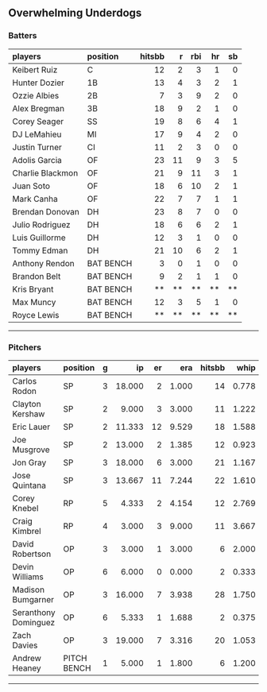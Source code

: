 ## Overwhelming Underdogs

### Batters

 
|players          |position  | hitsbb|  r| rbi| hr| sb| 
|:----------------|:---------|------:|--:|---:|--:|--:| 
|Keibert Ruiz     |C         |     12|  2|   3|  1|  0| 
|Hunter Dozier    |1B        |     13|  4|   3|  2|  1| 
|Ozzie Albies     |2B        |      7|  3|   9|  2|  0| 
|Alex Bregman     |3B        |     18|  9|   2|  1|  0| 
|Corey Seager     |SS        |     19|  8|   6|  4|  1| 
|DJ LeMahieu      |MI        |     17|  9|   4|  2|  0| 
|Justin Turner    |CI        |     11|  2|   3|  0|  0| 
|Adolis Garcia    |OF        |     23| 11|   9|  3|  5| 
|Charlie Blackmon |OF        |     21|  9|  11|  3|  1| 
|Juan Soto        |OF        |     18|  6|  10|  2|  1| 
|Mark Canha       |OF        |     22|  7|   7|  1|  1| 
|Brendan Donovan  |DH        |     23|  8|   7|  0|  0| 
|Julio Rodriguez  |DH        |     18|  6|   6|  2|  1| 
|Luis Guillorme   |DH        |     12|  3|   1|  0|  0| 
|Tommy Edman      |DH        |     21| 10|   6|  2|  1| 
|Anthony Rendon   |BAT BENCH |      3|  0|   1|  0|  0| 
|Brandon Belt     |BAT BENCH |      9|  2|   1|  1|  0| 
|Kris Bryant      |BAT BENCH |     **| **|  **| **| **| 
|Max Muncy        |BAT BENCH |     12|  3|   5|  1|  0| 
|Royce Lewis      |BAT BENCH |     **| **|  **| **| **| 

* * *

### Pitchers

 
|players              |position    |  g|     ip| er|   era| hitsbb|  whip| so|  w| sv| 
|:--------------------|:-----------|--:|------:|--:|-----:|------:|-----:|--:|--:|--:| 
|Carlos Rodon         |SP          |  3| 18.000|  2| 1.000|     14| 0.778| 21|  2|  0| 
|Clayton Kershaw      |SP          |  2|  9.000|  3| 3.000|     11| 1.222|  8|  0|  0| 
|Eric Lauer           |SP          |  2| 11.333| 12| 9.529|     18| 1.588|  7|  1|  0| 
|Joe Musgrove         |SP          |  2| 13.000|  2| 1.385|     12| 0.923| 17|  2|  0| 
|Jon Gray             |SP          |  3| 18.000|  6| 3.000|     21| 1.167| 19|  1|  0| 
|Jose Quintana        |SP          |  3| 13.667| 11| 7.244|     22| 1.610| 14|  0|  0| 
|Corey Knebel         |RP          |  5|  4.333|  2| 4.154|     12| 2.769|  4|  0|  2| 
|Craig Kimbrel        |RP          |  4|  3.000|  3| 9.000|     11| 3.667|  8|  0|  1| 
|David Robertson      |OP          |  3|  3.000|  1| 3.000|      6| 2.000|  4|  0|  1| 
|Devin Williams       |OP          |  6|  6.000|  0| 0.000|      2| 0.333|  6|  0|  1| 
|Madison Bumgarner    |OP          |  3| 16.000|  7| 3.938|     28| 1.750| 11|  1|  0| 
|Seranthony Dominguez |OP          |  6|  5.333|  1| 1.688|      2| 0.375|  8|  2|  1| 
|Zach Davies          |OP          |  3| 19.000|  7| 3.316|     20| 1.053| 17|  0|  0| 
|Andrew Heaney        |PITCH BENCH |  1|  5.000|  1| 1.800|      6| 1.200|  7|  0|  0| 


* * *


